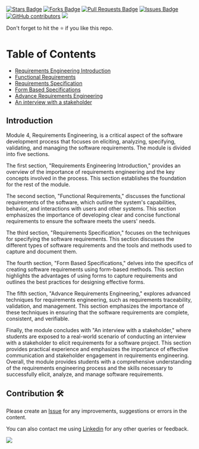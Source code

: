 <a href="https://github.com/drshahizan/software-engineering/stargazers"><img src="https://img.shields.io/github/stars/drshahizan/software-engineering" alt="Stars Badge"/></a>
<a href="https://github.com/drshahizan/software-engineering/network/members"><img src="https://img.shields.io/github/forks/drshahizan/software-engineering" alt="Forks Badge"/></a>
<a href="https://github.com/drshahizan/software-engineering/pulls"><img src="https://img.shields.io/github/issues-pr/drshahizan/software-engineering" alt="Pull Requests Badge"/></a>
<a href="https://github.com/drshahizan/software-engineering"><img src="https://img.shields.io/github/issues/drshahizan/software-engineering" alt="Issues Badge"/></a>
<a href="https://github.com/drshahizan/software-engineering/graphs/contributors"><img alt="GitHub contributors" src="https://img.shields.io/github/contributors/drshahizan/software-engineering?color=2b9348"></a>
![](https://visitor-badge.glitch.me/badge?page_id=drshahizan/software-engineering)

Don't forget to hit the :star: if you like this repo.


# Table of Contents

- [Requirements Engineering Introduction](p1-intro.md)
- [Functional Requirements](p2-functional.md)
- [Requirements Specification](p3-soft-requirement.md)
- [Form Based Specifications](p4-form.md)
- [Advance Requirements Engineering](p5-req-eng.md)
- [An interview with a stakeholder](p6-interview.md)

## Introduction
Module 4, Requirements Engineering, is a critical aspect of the software development process that focuses on eliciting, analyzing, specifying, validating, and managing the software requirements. The module is divided into five sections. 

The first section, "Requirements Engineering Introduction," provides an overview of the importance of requirements engineering and the key concepts involved in the process. This section establishes the foundation for the rest of the module. 

The second section, "Functional Requirements," discusses the functional requirements of the software, which outline the system's capabilities, behavior, and interactions with users and other systems. This section emphasizes the importance of developing clear and concise functional requirements to ensure the software meets the users' needs. 

The third section, "Requirements Specification," focuses on the techniques for specifying the software requirements. This section discusses the different types of software requirements and the tools and methods used to capture and document them. 

The fourth section, "Form Based Specifications," delves into the specifics of creating software requirements using form-based methods. This section highlights the advantages of using forms to capture requirements and outlines the best practices for designing effective forms. 

The fifth section, "Advance Requirements Engineering," explores advanced techniques for requirements engineering, such as requirements traceability, validation, and management. This section emphasizes the importance of these techniques in ensuring that the software requirements are complete, consistent, and verifiable. 

Finally, the module concludes with "An interview with a stakeholder," where students are exposed to a real-world scenario of conducting an interview with a stakeholder to elicit requirements for a software project. This section provides practical experience and emphasizes the importance of effective communication and stakeholder engagement in requirements engineering. Overall, the module provides students with a comprehensive understanding of the requirements engineering process and the skills necessary to successfully elicit, analyze, and manage software requirements.

## Contribution 🛠️
Please create an [Issue](https://github.com/drshahizan/software-engineering/issues) for any improvements, suggestions or errors in the content.

You can also contact me using [Linkedin](https://www.linkedin.com/in/drshahizan/) for any other queries or feedback.

![](https://visitor-badge.glitch.me/badge?page_id=drshahizan)



